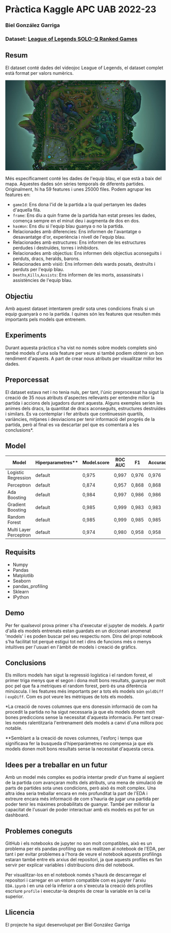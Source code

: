 # Pràctica Kaggle APC UAB 2022-23
### Biel González Garriga
### Dataset: [League of Legends SOLO-Q Ranked Games](https://www.kaggle.com/datasets/bobbyscience/league-of-legends-soloq-ranked-games)

## Resum
El dataset conté dades del videojoc League of Legends, el dataset complet està format per valors numèrics.

![desktop-wallpaper-summoner-s-rift-league-of-legends-maps](Images/desktop-wallpaper-summoner-s-rift-league-of-legends-maps.jpg)

Més específicament conté les dades de l'equip blau, el que està a baix del mapa. Aquestes dades són sèries temporals de diferents partides. Originalment, hi ha 59 features i unes 25000 files. Podem agrupar les features en:

* `gameId`: Ens dona l'id de la partida a la qual pertanyen les dades d'aquella fila.
* `frame`: Ens diu a quin frame de la partida han estat preses les dades, comença sempre en el minut deu i augmenta de dos en dos.
* `hasWon`: Ens diu si l'equip blau guanya o no la partida.
* Relacionades amb diferencies: Ens informen de l'avantatge o desavantatge d'or, experiència i nivell de l'equip blau.
* Relacionades amb estructures: Ens informen de les estructures perdudes i destruïdes, torres i inhibidors.
* Relacionades amb objectius: Ens informen dels objectius aconseguits i perduts, dracs, heralds, barons.
* Relacionades amb visió: Ens informen dels wards posats, destruïts i perduts per l'equip blau.
* `Deaths`,`Kills`,`Assists`: Ens informen de les morts, assassinats i assistències de l'equip blau.

## Objectiu

Amb aquest dataset intentarem predir sota unes condicions finals si un equip guanyarà o no la partida. I quines són les features que resulten més importants pels models que entrenem.

## Experiments

Durant aquesta pràctica s'ha vist no només sobre models complets sinó també models d'una sola feature per veure si també podiem obtenir un bon rendiment d'aquests. A part de crear nous atributs per visualitzar millor les dades.

## Preporcessat

El dataset estava net i no tenia nuls, per tant, l'únic preprocessat ha sigut la creació de 35 nous atributs d'aspectes rellevants per entendre millor la partida i accions dels jugadors durant aquesta. Alguns exemples serien les animes dels dracs, la quantitat de dracs aconseguits, estructures destruïdes i similars.
Es va contemplar i fer atributs que continuessin quartils, variàncies, mitjanes i desviacions per tenir informació del progrés de la partida, però al final es va descartar pel que es comentarà a les conclusions*.

## Model
| Model | Hiperparametres** | Model.score | ROC AUC | F1 | Accuracy | Precision | Temps |
| -- | -- | -- | -- | -- | -- | -- | -- |
| Logistic Regression | default | 0,975 | 0,997 | 0,976 | 0,976 | 0,976 | 0 0,17s |
| Perceptron | default  | 0,874 | 0,957 | 0,868 | 0,868 | 0,868 | 0,868 | 0,236s |
| Ada Boosting | default  | 0,984 | 0,997 | 0,986 | 0,986 | 0,986 | 6,164s |
| Gradient Boosting | default  | 0,985 | 0,999 | 0,983 | 0,983 | 0,983 | 6,329s |
| Random Forest | default  | 0,985 | 0,999 | 0,985 | 0,985 | 0,985 | 1,720 |
| Multi Layer Perceptron | default  | 0,974 | 0,980 | 0,958 | 0,958 | 0,958 | 1,388s |

## Requisits
* Numpy
* Pandas
* Matplotlib
* Seaborn
* pandas_profiling
* Sklearn
* IPython

## Demo

Per fer qualsevol prova primer s'ha d'executar el jupyter de models. A partir d'allà els models entrenats estan guardats en un diccionari anomenat 'models' i es poden buscar pel seu respectiu nom. Dins del propi notebook s'ha facilitat tot perquè estigui tot net i dins de funcions més o menys intuïtives per l'usuari en l'àmbit de models i creació de gràfics.

## Conclusions

Els millors models han sigut la regressió logística i el random forest, el primer triga menys que el segon i dona molt bons resultats, guanya per molt poc pel que fa a metriques el random forest, però és una diferència minúscula. I les features més importants per a tots els models són `goldDiff` i `expDiff`. Com es pot veure les mètriques de tots els models.

*La creació de noves columnes que ens donessin informació de com ha procedit la partida no ha sigut necessaria ja que els models donen molt bones prediccions sense la necessitat d'aquesta informacio. Per tant crear-les només ralentitzaria l'entrenament dels models a canvi d'una millora poc notable.

**Semblant a la creació de noves columnes, l'esforç i temps que significava fer la busqueda d'hiperparàmetres no compensa ja que els models donen molt bons resultats sense la necessitat d'aquesta cerca.

## Idees per a treballar en un futur

Amb un model més complex es podria intentar predir d'un frame al següent de la partida com avançaran molts dels atributs, una mena de simulació de parts de partides sota unes condicions, però això és molt complex. Una altra idea seria treballar encara en més profunditat la part de l'EDA i extreure encara més informació de com s'hauria de jugar una partida per poder tenir les màximes probabilitats de guanyar. També per millorar la capacitat de l'usuari de poder interactuar amb els models es pot fer un dashboard.

## Problemes coneguts

GitHub i els notebooks de jupyter no son molt compatibles, això es un problema per els pandas profiling que es realitzen al notebook de l'EDA, per tant i per evitar problemes a l'hora de veure el notebook aquests profilings estaran també entre els arxius del repositori, ja que aquests profiles es fan servir per explicar variables i distribucions dins del notebook.

Per visualitzar-los en el notebook només s'haurà de descarregar el repositori i carregar en un entorn compatible com es jupyter l'arxiu `EDA.ipynb` i en una cel·la inferior a on s'executa la creació dels profiles escriure `profile` i executar-la després de crear la variable en la cel·la superior.
## Llicencia

El projecte ha sigut desenvolupat per Biel González Garriga
